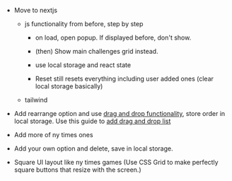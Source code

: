 - Move to nextjs

  - js functionality from before, step by step

    - on load, open popup. If displayed before, don't show.
    - (then) Show main challenges grid instead.

    - use local storage and react state

    - Reset still resets everything including user added ones (clear local storage basically)

  - tailwind

- Add rearrange option and use [drag and drop functionality](https://dndkit.com/), store order in local storage. Use this guide to [add drag and drop list](https://www.youtube.com/watch?v=DVqVQwg_6_4)
- Add more of ny times ones
- Add your own option and delete, save in local storage.
- Square UI layout like ny times games (Use CSS Grid to make perfectly square buttons that resize with the screen.)
